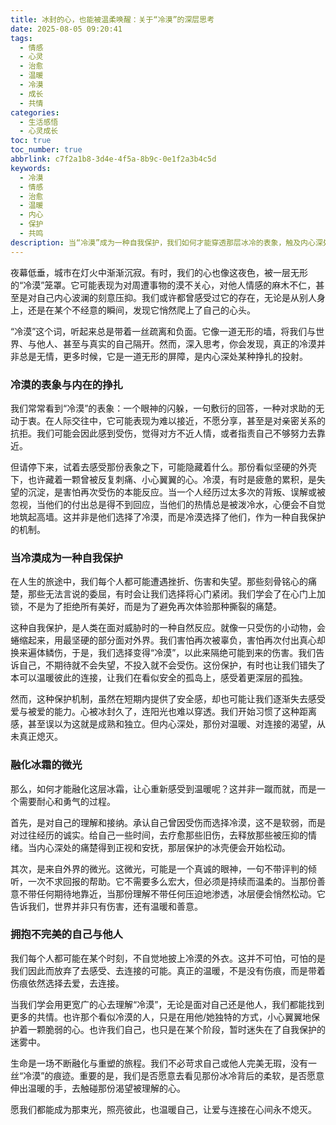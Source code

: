 ```yaml
---
title: 冰封的心，也能被温柔唤醒：关于“冷漠”的深层思考
date: 2025-08-05 09:20:41
tags:
  - 情感
  - 心灵
  - 治愈
  - 温暖
  - 冷漠
  - 成长
  - 共情
categories:
  - 生活感悟
  - 心灵成长
toc: true
toc_number: true
abbrlink: c7f2a1b8-3d4e-4f5a-8b9c-0e1f2a3b4c5d
keywords:
  - 冷漠
  - 情感
  - 治愈
  - 温暖
  - 内心
  - 保护
  - 共鸣
description: 当“冷漠”成为一种自我保护，我们如何才能穿透那层冰冷的表象，触及内心深处的柔软？这篇文章将带你走进冷漠的背后，探索它形成的原因，并寻找融化冰霜、重拾温暖与连接的力量。
---
```


夜幕低垂，城市在灯火中渐渐沉寂。有时，我们的心也像这夜色，被一层无形的“冷漠”笼罩。它可能表现为对周遭事物的漠不关心，对他人情感的麻木不仁，甚至是对自己内心波澜的刻意压抑。我们或许都曾感受过它的存在，无论是从别人身上，还是在某个不经意的瞬间，发现它悄然爬上了自己的心头。

“冷漠”这个词，听起来总是带着一丝疏离和负面。它像一道无形的墙，将我们与世界、与他人、甚至与真实的自己隔开。然而，深入思考，你会发现，真正的冷漠并非总是无情，更多时候，它是一道无形的屏障，是内心深处某种挣扎的投射。

### 冷漠的表象与内在的挣扎

我们常常看到“冷漠”的表象：一个眼神的闪躲，一句敷衍的回答，一种对求助的无动于衷。在人际交往中，它可能表现为难以接近，不愿分享，甚至是对亲密关系的抗拒。我们可能会因此感到受伤，觉得对方不近人情，或者指责自己不够努力去靠近。

但请停下来，试着去感受那份表象之下，可能隐藏着什么。那份看似坚硬的外壳下，也许藏着一颗曾被反复刺痛、小心翼翼的心。冷漠，有时是疲惫的累积，是失望的沉淀，是害怕再次受伤的本能反应。当一个人经历过太多次的背叛、误解或被忽视，当他们的付出总是得不到回应，当他们的热情总是被泼冷水，心便会不自觉地筑起高墙。这并非是他们选择了冷漠，而是冷漠选择了他们，作为一种自我保护的机制。

### 当冷漠成为一种自我保护

在人生的旅途中，我们每个人都可能遭遇挫折、伤害和失望。那些刻骨铭心的痛楚，那些无法言说的委屈，有时会让我们选择将心门紧闭。我们学会了在心门上加锁，不是为了拒绝所有美好，而是为了避免再次体验那种撕裂的痛楚。

这种自我保护，是人类在面对威胁时的一种自然反应。就像一只受伤的小动物，会蜷缩起来，用最坚硬的部分面对外界。我们害怕再次被辜负，害怕再次付出真心却换来遍体鳞伤，于是，我们选择变得“冷漠”，以此来隔绝可能到来的伤害。我们告诉自己，不期待就不会失望，不投入就不会受伤。这份保护，有时也让我们错失了本可以温暖彼此的连接，让我们在看似安全的孤岛上，感受着更深层的孤独。

然而，这种保护机制，虽然在短期内提供了安全感，却也可能让我们逐渐失去感受爱与被爱的能力。心被冰封久了，连阳光也难以穿透。我们开始习惯了这种距离感，甚至误以为这就是成熟和独立。但内心深处，那份对温暖、对连接的渴望，从未真正熄灭。

### 融化冰霜的微光

那么，如何才能融化这层冰霜，让心重新感受到温暖呢？这并非一蹴而就，而是一个需要耐心和勇气的过程。

首先，是对自己的理解和接纳。承认自己曾因受伤而选择冷漠，这不是软弱，而是对过往经历的诚实。给自己一些时间，去疗愈那些旧伤，去释放那些被压抑的情绪。当内心深处的痛楚得到正视和安抚，那层保护的冰壳便会开始松动。

其次，是来自外界的微光。这微光，可能是一个真诚的眼神，一句不带评判的倾听，一次不求回报的帮助。它不需要多么宏大，但必须是持续而温柔的。当那份善意不带任何期待地靠近，当那份理解不带任何压迫地渗透，冰层便会悄然松动。它告诉我们，世界并非只有伤害，还有温暖和善意。

### 拥抱不完美的自己与他人

我们每个人都可能在某个时刻，不自觉地披上冷漠的外衣。这并不可怕，可怕的是我们因此而放弃了去感受、去连接的可能。真正的温暖，不是没有伤痕，而是带着伤痕依然选择去爱，去连接。

当我们学会用更宽广的心去理解“冷漠”，无论是面对自己还是他人，我们都能找到更多的共情。也许那个看似冷漠的人，只是在用他/她独特的方式，小心翼翼地保护着一颗脆弱的心。也许我们自己，也只是在某个阶段，暂时迷失在了自我保护的迷雾中。

生命是一场不断融化与重塑的旅程。我们不必苛求自己或他人完美无瑕，没有一丝“冷漠”的痕迹。重要的是，我们是否愿意去看见那份冰冷背后的柔软，是否愿意伸出温暖的手，去触碰那份渴望被理解的心。

愿我们都能成为那束光，照亮彼此，也温暖自己，让爱与连接在心间永不熄灭。